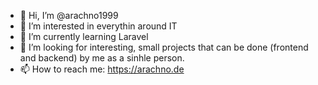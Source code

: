 - 👋 Hi, I’m @arachno1999
- 👀 I’m interested in everythin around IT
- 🌱 I’m currently learning Laravel
- 💞️ I’m looking for interesting, small projects that can be done (frontend and backend) by me as a sinhle person.
- 📫 How to reach me: https://arachno.de

<!---
arachno1999/arachno1999 is a ✨ special ✨ repository because its `README.md` (this file) appears on your GitHub profile.
You can click the Preview link to take a look at your changes.
--->

